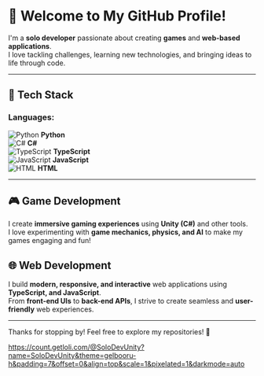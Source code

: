 # 👋 Welcome to My GitHub Profile!

I'm a **solo developer** passionate about creating **games** and **web-based applications**.  
I love tackling challenges, learning new technologies, and bringing ideas to life through code.

---

## 🚀 Tech Stack  

### Languages:  
![Python](https://img.shields.io/badge/Python-3776AB?style=for-the-badge&logo=python&logoColor=white) **Python**  
![C#](https://img.shields.io/badge/C%23-239120?style=for-the-badge&logo=csharp&logoColor=white) **C#**  
![TypeScript](https://img.shields.io/badge/TypeScript-3178C6?style=for-the-badge&logo=typescript&logoColor=white) **TypeScript**  
![JavaScript](https://img.shields.io/badge/JavaScript-F7DF1E?style=for-the-badge&logo=javascript&logoColor=black) **JavaScript**  
![HTML](https://img.shields.io/badge/HTML5-E34F26?style=for-the-badge&logo=html5&logoColor=white) **HTML**    

---

## 🎮 Game Development  

I create **immersive gaming experiences** using **Unity (C#)** and other tools.  
I love experimenting with **game mechanics, physics, and AI** to make my games engaging and fun!  

## 🌐 Web Development  

I build **modern, responsive, and interactive** web applications using **TypeScript, and JavaScript**.  
From **front-end UIs** to **back-end APIs**, I strive to create seamless and **user-friendly** web experiences.  

---

Thanks for stopping by! Feel free to explore my repositories! 🚀  

https://count.getloli.com/@SoloDevUnity?name=SoloDevUnity&theme=gelbooru-h&padding=7&offset=0&align=top&scale=1&pixelated=1&darkmode=auto
